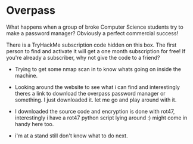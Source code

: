 # Overpass

What happens when a group of broke Computer Science students try to make a password manager?
Obviously a perfect commercial success!

There is a TryHackMe subscription code hidden on this box. The first person to find and activate it will get a one month subscription for free! If you're already a subscriber, why not give the code to a friend?

- Trying to get some nmap scan in to know whats going on inside the machine.

- Looking around the website to see what i can find and interestingly theres a link to download the overpass password manager or something. I just downloaded it. let me go and play around with it.

- I downloaded the source code and encryption is done with rot47, interestingly i have a rot47 python script lying around :) might come in handy here too.

- i'm at a stand still don't know what to do next.
